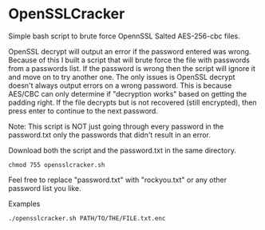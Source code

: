 # OpenSSLCracker
Simple bash script to brute force OpennSSL Salted AES-256-cbc files.

OpenSSL decrypt will output an error if the password entered was wrong. Because of this I built a script that will brute force the file with passwords from a passwords list. If the password is wrong then the script will ignore it and move on to try another one. The only issues is OpenSSL decrypt doesn't always output errors on a wrong password. This is because AES/CBC can only determine if "decryption works" based on getting the padding right. If the file decrypts but is not recovered (still encrypted), then press enter to continue to the next password.

Note: This script is NOT just going through every password in the password.txt only the passwords that didn't result in an error.

Download both the script and the password.txt in the same directory. 

```chmod 755 opensslcracker.sh```

Feel free to replace "password.txt" with "rockyou.txt" or any other password list you like.

Examples

```./opensslcracker.sh PATH/TO/THE/FILE.txt.enc```
